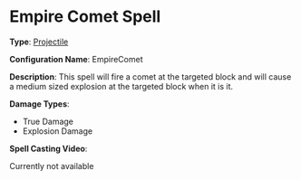# Empire Comet Spell

**Type**: [Projectile](./Types/Projectile.md)

**Configuration Name**: EmpireComet

**Description**: This spell will fire a comet at the targeted block and will cause a medium sized explosion at the targeted block when it is it.

**Damage Types**:

- True Damage
- Explosion Damage

**Spell Casting Video**:

Currently not available

